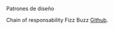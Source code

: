 Patrones de diseño


Chain of responsability Fizz Buzz [Github](https://github.com/marcware/chain_of_responsability_fizz_buzz).

